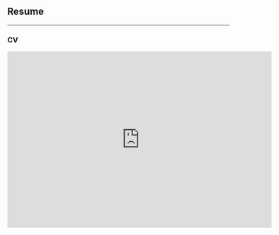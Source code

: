 ## Resume
---
### CV
<embed src="https://www.alshal.info/pdf/sample_presentation.pdf" width="600" height="400" 
 type="application/pdf">
